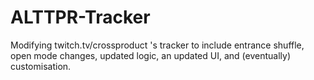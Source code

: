 # ALTTPR-Tracker
Modifying twitch.tv/crossproduct 's tracker to include entrance shuffle, open mode changes, updated logic, an updated UI, and (eventually) customisation.
